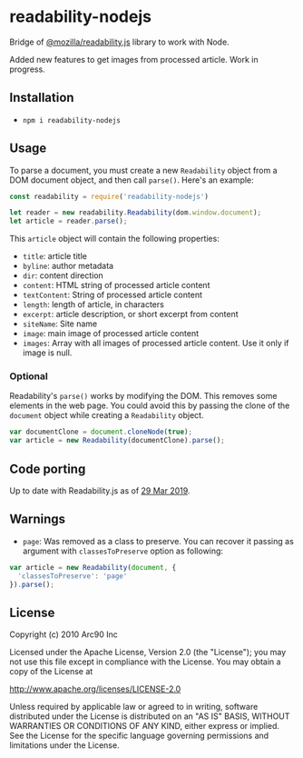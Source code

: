 # readability-nodejs

Bridge of [@mozilla/readability.js](https://github.com/mozilla/readability) library to work with Node.

Added new features to get images from processed article. Work in progress.

## Installation

- `npm i readability-nodejs`

## Usage

To parse a document, you must create a new `Readability` object from a DOM document object, and then call `parse()`. Here's an example:

```javascript
const readability = require('readability-nodejs')

let reader = new readability.Readability(dom.window.document);
let article = reader.parse();
```

This `article` object will contain the following properties:

- `title`: article title
- `byline`: author metadata
- `dir`: content direction
- `content`: HTML string of processed article content
- `textContent`: String of processed article content
- `length`: length of article, in characters
- `excerpt`: article description, or short excerpt from content
- `siteName`: Site name
- `image`: main image of processed article content
- `images`: Array with all images of processed article content. Use it only if image is null.

### Optional

Readability's `parse()` works by modifying the DOM. This removes some elements in the web page. You could avoid this by passing the clone of the `document` object while creating a `Readability` object.

```javascript
var documentClone = document.cloneNode(true);
var article = new Readability(documentClone).parse();
```

## Code porting

Up to date with Readability.js as of [29 Mar 2019](https://github.com/mozilla/readability/commit/26379fe62ebe24a3476a6ce705c3c27c024740dd).

## Warnings

- `page`: Was removed as a class to preserve. You can recover it passing as argument with `classesToPreserve` option as following:

```javascript
var article = new Readability(document, {
  'classesToPreserve': 'page'
}).parse();
```

## License

Copyright (c) 2010 Arc90 Inc

Licensed under the Apache License, Version 2.0 (the "License");
you may not use this file except in compliance with the License.
You may obtain a copy of the License at

http://www.apache.org/licenses/LICENSE-2.0

Unless required by applicable law or agreed to in writing, software
distributed under the License is distributed on an "AS IS" BASIS,
WITHOUT WARRANTIES OR CONDITIONS OF ANY KIND, either express or implied.
See the License for the specific language governing permissions and
limitations under the License.
